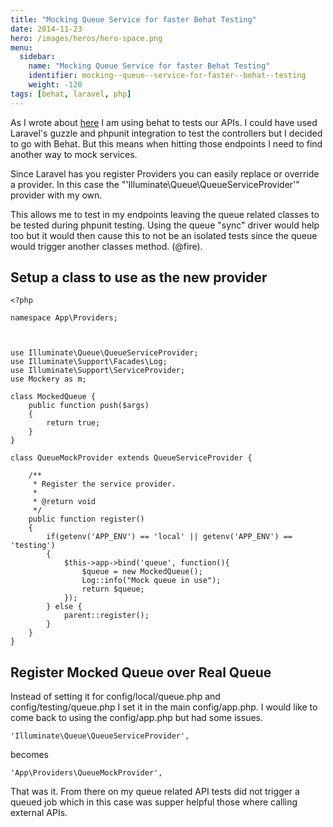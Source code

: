 ```yaml
---
title: "Mocking Queue Service for faster Behat Testing"
date: 2014-11-23
hero: /images/heros/hero-space.png
menu:
  sidebar:
    name: "Mocking Queue Service for faster Behat Testing"
    identifier: mocking--queue--service-for-faster--behat--testing
    weight: -120
tags: [behat, laravel, php]
---
```


As I wrote about [here](http://www.alfrednutile.info/posts/103/edit) I am using behat to tests our APIs. I could have used Laravel's guzzle and phpunit integration to test the controllers but I decided to go with Behat.  But this means when hitting those endpoints I need to find another way to mock services.

Since Laravel has you register Providers you can easily replace or override a provider. In this case the "'Illuminate\Queue\QueueServiceProvider'" provider with my own.

This allows me to test in my endpoints leaving the queue related classes to be tested during phpunit testing. Using the queue "sync" driver would help too but it would then cause this to not be an isolated tests since the queue would trigger another classes method. (@fire).

## Setup a class to use as the new provider

~~~
<?php

namespace App\Providers;



use Illuminate\Queue\QueueServiceProvider;
use Illuminate\Support\Facades\Log;
use Illuminate\Support\ServiceProvider;
use Mockery as m;

class MockedQueue {
    public function push($args)
    {
        return true;
    }
}

class QueueMockProvider extends QueueServiceProvider {

    /**
     * Register the service provider.
     *
     * @return void
     */
    public function register()
    {
        if(getenv('APP_ENV') == 'local' || getenv('APP_ENV') == 'testing')
        {
            $this->app->bind('queue', function(){
                $queue = new MockedQueue();
                Log::info("Mock queue in use");
                return $queue;
            });
        } else {
            parent::register();
        }
    }
}
~~~

## Register Mocked Queue over Real Queue

Instead of setting it for config/local/queue.php and config/testing/queue.php I set it in the main config/app.php. I would like to come back to using the config/app.php but had some issues.

~~~
'Illuminate\Queue\QueueServiceProvider',
~~~

becomes 

~~~
'App\Providers\QueueMockProvider',
~~~

That was it. From there on my queue related API tests did not trigger a queued job which in this case was supper helpful those where calling external APIs.
